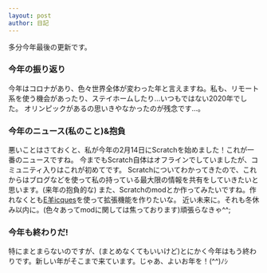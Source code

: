 ```yaml
---
layout: post
author: 日記
---
```

多分今年最後の更新です。


### 今年の振り返り
今年はコロナがあり、色々世界全体が変わった年と言えますね。私も、リモート系を使う機会があったり、ステイホームしたり…いつもではない2020年でした。
オリンピックがあるの思いきやなかったのが残念です…。

### 今年のニュース(私のこと)&抱負
悪いことはさておくと、私が今年の2月14日にScratchを始めました！これが一番のニュースですね。
今までもScratch自体はオフラインでしていましたが、コミュニティ入りはこれが初めてです。
Scratchについてわかってきたので、これからはブログなどを使って私の持っている最大限の情報を共有をしていきたいと思います。(来年の抱負的な)
また、Scratchのmodとか作ってみたいですね。作れなくとも<a href="https://sheeptester.github.io/scratch-gui/">E羊icques</a>を使って拡張機能を作りたいな。
近い未来に。それも冬休み以内に。(色々あってmodに関しては焦っております)頑張らなきゃ^^;

### 今年も終わりだ!
特にまとまらないのですが、(まとめなくてもいいけど)とにかく今年はもう終わりです。新しい年がそこまで来ています。じゃあ、よいお年を！(^^)ﾉｼ
